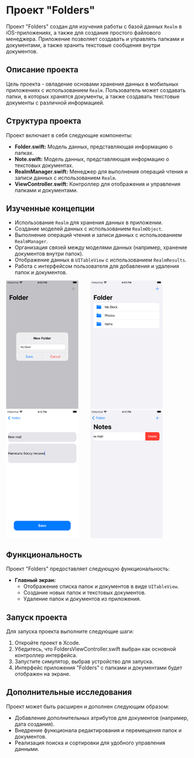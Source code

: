 # Проект "Folders"

Проект "Folders" создан для изучения работы с базой данных `Realm` в iOS-приложениях, а также для создания простого файлового менеджера. Приложение позволяет создавать и управлять папками и документами, а также хранить текстовые сообщения внутри документов.

## Описание проекта

Цель проекта - овладение основами хранения данных в мобильных приложениях с использованием `Realm`. Пользователь может создавать папки, в которых хранятся документы, а также создавать текстовые документы с различной информацией.

## Структура проекта

Проект включает в себя следующие компоненты:

- **Folder.swift:** Модель данных, представляющая информацию о папках.
- **Note.swift:** Модель данных, представляющая информацию о текстовых документах.
- **RealmManager.swift:** Менеджер для выполнения операций чтения и записи данных с использованием `Realm`.
- **ViewController.swift:** Контроллер для отображения и управления папками и документами.

## Изученные концепции

- Использование `Realm` для хранения данных в приложении.
- Создание моделей данных с использованием `RealmObject`.
- Выполнение операций чтения и записи данных с использованием `RealmManager`.
- Организация связей между моделями данных (например, хранение документов внутри папок).
- Отображение данных в `UITableView` с использованием `RealmResults`.
- Работа с интерфейсом пользователя для добавления и удаления папок и документов.

<div>
  <img src="Assets/01.png" alt="02" height="350" style="margin-right: 30px;">
  <img src="Assets/02.png" alt="03" height="350" style="margin-right: 30px;">
  <img src="Assets/03.png" alt="03" height="350" style="margin-right: 30px;">
  <img src="Assets/04.png" alt="01" height="350">
</div>

## Функциональность

Проект "Folders" предоставляет следующую функциональность:

- **Главный экран:**
  - Отображение списка папок и документов в виде `UITableView`.
  - Создание новых папок и текстовых документов.
  - Удаление папок и документов из приложения.

## Запуск проекта

Для запуска проекта выполните следующие шаги:

1. Откройте проект в Xcode.
2. Убедитесь, что FoldersViewController.swift выбран как основной контроллер интерфейса.
3. Запустите симулятор, выбрав устройство для запуска.
4. Интерфейс приложения "Folders" с папками и документами будет отображен на экране.

## Дополнительные исследования

Проект может быть расширен и дополнен следующим образом:

- Добавление дополнительных атрибутов для документов (например, дата создания).
- Внедрение функционала редактирования и перемещения папок и документов.
- Реализация поиска и сортировки для удобного управления данными.
